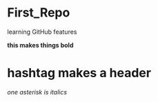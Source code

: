 # First_Repo
learning GitHub features

**this makes things bold**
# hashtag makes a header
*one asterisk is italics*
